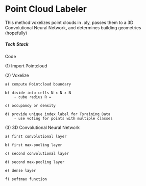 # Point Cloud Labeler
This method voxelizes point clouds in .ply, passes them to a 3D Convolutional Neural Network, and determines building geometries (hopefully)


##### Tech Stack

Code

(1) Import Pointcloud 


(2) Voxelize

    a) compute Pointcloud boundary

    b) divide into cells N x N x N
        - cube radius R = 

    c) occupancy or density

    d) provide unique index label for Tsraining Data
        - use voting for points with multiple classes


(3) 3D Convolutional Neural Network

    a) first convolutional layer

    b) first max-pooling layer

    c) second convolutional layer

    d) second max-pooling layer

    e) dense layer

    f) softmax function
